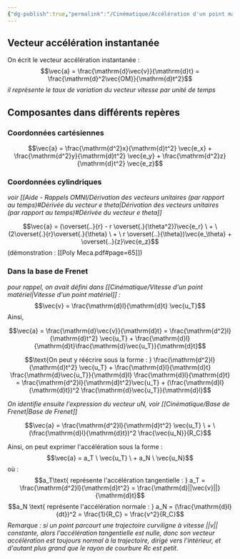```yaml
---
{"dg-publish":true,"permalink":"/Cinématique/Accélération d'un point matériel/"}
---
```


## Vecteur accélération instantanée

On écrit le vecteur accélération instantanée :
$$\vec{a} = \frac{\mathrm{d}\vec{v}}{\mathrm{d}t} = \frac{\mathrm{d}^2\vec{OM}}{\mathrm{d}t^2}$$
*il représente le taux de variation du vecteur vitesse par unité de temps*


## Composantes dans différents repères

### Coordonnées cartésiennes

$$\vec{a} = \frac{\mathrm{d^2}x}{\mathrm{d}t^2} \vec{e_x} + \frac{\mathrm{d^2}y}{\mathrm{d}t^2} \vec{e_y} + \frac{\mathrm{d^2}z}{\mathrm{d}t^2} \vec{e_z}$$
### Coordonnées cylindriques
*voir [[Aide - Rappels OMNI/Dérivation des vecteurs unitaires (par rapport au temps)#Dérivée du vecteur e theta\|Dérivation des vecteurs unitaires (par rapport au temps)#Dérivée du vecteur e theta]]*

$$\vec{a} = (\overset{..}{r} - r \overset{.}{\theta^2})\vec{e_r} \ + \ (2\overset{.}{r}\overset{.}{\theta} \ + \ r \overset{..}{\theta})\vec{e_\theta} + \overset{..}{z}\vec{e_z}$$
(démonstration : [[Poly Meca.pdf#page=65]])

### Dans la base de Frenet

*pour rappel, on avait défini dans [[Cinématique/Vitesse d'un point matériel\|Vitesse d'un point matériel]] :*
$$\vec{v} = \frac{\mathrm{d}l}{\mathrm{d}t} \vec{u_T}$$
Ainsi, 

$$\vec{a} = \frac{\mathrm{d}\vec{v}}{\mathrm{d}t} = \frac{\mathrm{d^2}l}{\mathrm{d}t^2} \vec{u_T} + \frac{\mathrm{d}l}{\mathrm{d}t}\frac{\mathrm{d}\vec{u_T}}{\mathrm{d}t}$$

$$\text{On peut y réécrire sous la forme : } \frac{\mathrm{d^2}l}{\mathrm{d}t^2} \vec{u_T} + \frac{\mathrm{d}l}{\mathrm{d}t} \frac{\mathrm{d}\vec{u_T}}{\mathrm{d}l} \frac{\mathrm{d}l}{\mathrm{d}t} = \frac{\mathrm{d^2}l}{\mathrm{d}t^2}\vec{u_T} + (\frac{\mathrm{d}l}{\mathrm{d}t})^2 \frac{\mathrm{d}\vec{u_T}}{\mathrm{d}l}$$

*On identifie ensuite l'expression du vecteur uN, voir [[Cinématique/Base de Frenet\|Base de Frenet]]*

$$\vec{a} = \frac{\mathrm{d^2}l}{\mathrm{d}t^2} \vec{u_T} \ + \ (\frac{\mathrm{d}l}{\mathrm{d}t})^2 \frac{\vec{u_N}}{R_C}$$


Ainsi, on peut exprimer l'accélération sous la forme : 
$$\vec{a} = a_T \ \vec{u_T} \ + a_N \ \vec{u_N}$$
où :
$$a_T\text{ représente l'accélération tangentielle : } a_T = \frac{\mathrm{d^2}l}{\mathrm{d}t^2} = \frac{\mathrm{d}||\vec{v}||}{\mathrm{d}t}$$
$$a_N \text{ représente l'accélération normale : } a_N = (\frac{\mathrm{d}l}{dt})^2 = \frac{1}{R_C} = \frac{v^2}{R_C}$$
*Remarque : si un point parcourt une trajectoire curviligne à vitesse ||v|| constante, alors l'accélération tangentielle est nulle, donc son vecteur accélération est toujours normal à la trajectoire, dirigé vers l'intérieur, et d'autant plus grand que le rayon de courbure Rc est petit.*


